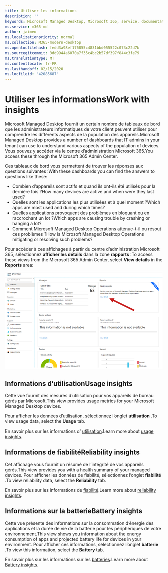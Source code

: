 ```yaml
---
title: Utiliser les informations
description: ''
keywords: Microsoft Managed Desktop, Microsoft 365, service, documentation
ms.service: m365-md
author: jaimeo
ms.localizationpriority: normal
ms.collection: M365-modern-desktop
ms.openlocfilehash: fedd3a98ef176855c4831bbd055522c073c22d7b
ms.sourcegitcommit: 3dd9944a6070a7f35c4bc2b57df397f844c3fe79
ms.translationtype: MT
ms.contentlocale: fr-FR
ms.lasthandoff: 02/15/2020
ms.locfileid: "42085687"
---
```

# <a name="work-with-insights"></a><span data-ttu-id="7651e-103">Utiliser les informations</span><span class="sxs-lookup"><span data-stu-id="7651e-103">Work with insights</span></span>

<span data-ttu-id="7651e-104">Microsoft Managed Desktop fournit un certain nombre de tableaux de bord que les administrateurs informatiques de votre client peuvent utiliser pour comprendre les différents aspects de la population des appareils.</span><span class="sxs-lookup"><span data-stu-id="7651e-104">Microsoft Managed Desktop provides a number of dashboards that IT admins in your tenant can use to understand various aspects of the population of devices.</span></span> <span data-ttu-id="7651e-105">Vous pouvez y accéder via le centre d’administration Microsoft 365.</span><span class="sxs-lookup"><span data-stu-id="7651e-105">You access these through the Microsoft 365 Admin Center.</span></span>

<span data-ttu-id="7651e-106">Ces tableaux de bord vous permettent de trouver les réponses aux questions suivantes :</span><span class="sxs-lookup"><span data-stu-id="7651e-106">With these dashboards you can find the answers to questions like these:</span></span>

- <span data-ttu-id="7651e-107">Combien d’appareils sont actifs et quand ils ont-ils été utilisés pour la dernière fois ?</span><span class="sxs-lookup"><span data-stu-id="7651e-107">How many devices are active and when were they last used?</span></span>
- <span data-ttu-id="7651e-108">Quelles sont les applications les plus utilisées et à quel moment ?</span><span class="sxs-lookup"><span data-stu-id="7651e-108">Which apps are most used and during which times?</span></span>
- <span data-ttu-id="7651e-109">Quelles applications provoquent des problèmes en bloquant ou en raccrochant un lot ?</span><span class="sxs-lookup"><span data-stu-id="7651e-109">Which apps are causing trouble by crashing or hanging a lot?</span></span>
- <span data-ttu-id="7651e-110">Comment Microsoft Managed Desktop Operations atténue-t-il ou résout ces problèmes ?</span><span class="sxs-lookup"><span data-stu-id="7651e-110">How is Microsoft Managed Desktop Operations mitigating or resolving such problems?</span></span>

<span data-ttu-id="7651e-111">Pour accéder à ces affichages à partir du centre d’administration Microsoft 365, sélectionnez **afficher les détails** dans la zone **rapports** :</span><span class="sxs-lookup"><span data-stu-id="7651e-111">To access these views from the Microsoft 365 Admin Center, select **View details** in the **Reports** area:</span></span>

![Centre d’administration avec la zone de rapports dans le coin supérieur droit, y compris la carte de rapports de périphériques et le lien « Afficher les détails ».](../../media/insights_overview.png)



## <a name="usage-insights"></a><span data-ttu-id="7651e-113">Informations d’utilisation</span><span class="sxs-lookup"><span data-stu-id="7651e-113">Usage insights</span></span>
<span data-ttu-id="7651e-114">Cette vue fournit des mesures d’utilisation pour vos appareils de bureau gérés par Microsoft.</span><span class="sxs-lookup"><span data-stu-id="7651e-114">This view provides usage metrics for your Microsoft Managed Desktop devices.</span></span> 

<span data-ttu-id="7651e-115">Pour afficher les données d’utilisation, sélectionnez l’onglet **utilisation** .</span><span class="sxs-lookup"><span data-stu-id="7651e-115">To view usage data, select the **Usage** tab.</span></span>

<span data-ttu-id="7651e-116">En savoir plus sur les informations d' [utilisation](usage-insights.md).</span><span class="sxs-lookup"><span data-stu-id="7651e-116">Learn more about [usage insights](usage-insights.md).</span></span>

## <a name="reliability-insights"></a><span data-ttu-id="7651e-117">Informations de fiabilité</span><span class="sxs-lookup"><span data-stu-id="7651e-117">Reliability insights</span></span>
<span data-ttu-id="7651e-118">Cet affichage vous fournit un résumé de l’intégrité de vos appareils gérés.</span><span class="sxs-lookup"><span data-stu-id="7651e-118">This view provides you with a health summary of your managed devices.</span></span> <span data-ttu-id="7651e-119">Pour afficher les données de fiabilité, sélectionnez l’onglet **fiabilité** .</span><span class="sxs-lookup"><span data-stu-id="7651e-119">To view reliability data, select the **Reliability** tab.</span></span>

<span data-ttu-id="7651e-120">En savoir plus sur les informations de [fiabilité](reliability-insights.md).</span><span class="sxs-lookup"><span data-stu-id="7651e-120">Learn more about [reliability insights](reliability-insights.md).</span></span>

## <a name="battery-insights"></a><span data-ttu-id="7651e-121">Informations sur la batterie</span><span class="sxs-lookup"><span data-stu-id="7651e-121">Battery insights</span></span>
<span data-ttu-id="7651e-122">Cette vue présente des informations sur la consommation d’énergie des applications et la durée de vie de la batterie pour les périphériques de votre environnement.</span><span class="sxs-lookup"><span data-stu-id="7651e-122">This view shows you information about the energy consumption of apps and projected battery life for devices in your environment.</span></span> <span data-ttu-id="7651e-123">Pour afficher ces informations, sélectionnez l’onglet **batterie** .</span><span class="sxs-lookup"><span data-stu-id="7651e-123">To view this information, select the **Battery** tab.</span></span>

<span data-ttu-id="7651e-124">En savoir plus sur les informations sur les [batteries](battery-insights.md).</span><span class="sxs-lookup"><span data-stu-id="7651e-124">Learn more about [Battery insights](battery-insights.md).</span></span>
